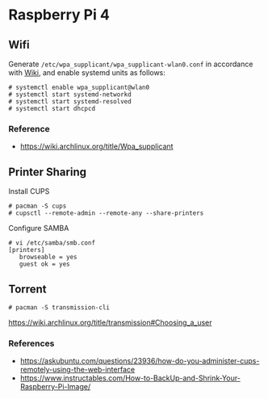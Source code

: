 # Raspberry Pi 4

## Wifi

Generate `/etc/wpa_supplicant/wpa_supplicant-wlan0.conf` in accordance with [Wiki](https://wiki.archlinux.org/title/Wpa_supplicant), and enable systemd units as follows:
```
# systemctl enable wpa_supplicant@wlan0
# systemctl start systemd-networkd
# systemctl start systemd-resolved
# systemctl start dhcpcd
```


### Reference
- https://wiki.archlinux.org/title/Wpa_supplicant


## Printer Sharing

Install CUPS
```
# pacman -S cups
# cupsctl --remote-admin --remote-any --share-printers
```

Configure SAMBA
```
# vi /etc/samba/smb.conf
[printers]
   browseable = yes
   guest ok = yes
```


## Torrent
```
# pacman -S transmission-cli
```
https://wiki.archlinux.org/title/transmission#Choosing_a_user


### References
- https://askubuntu.com/questions/23936/how-do-you-administer-cups-remotely-using-the-web-interface
- https://www.instructables.com/How-to-BackUp-and-Shrink-Your-Raspberry-Pi-Image/
